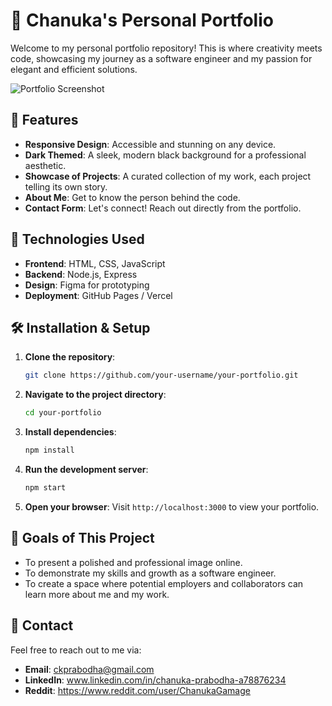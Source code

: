 # 🎨 Chanuka's Personal Portfolio

Welcome to my personal portfolio repository! This is where creativity meets code, showcasing my journey as a software engineer and my passion for elegant and efficient solutions.

![Portfolio Screenshot](link-to-your-screenshot-or-logo)

## 🌟 Features

- **Responsive Design**: Accessible and stunning on any device.
- **Dark Themed**: A sleek, modern black background for a professional aesthetic.
- **Showcase of Projects**: A curated collection of my work, each project telling its own story.
- **About Me**: Get to know the person behind the code.
- **Contact Form**: Let's connect! Reach out directly from the portfolio.

## 🚀 Technologies Used

- **Frontend**: HTML, CSS, JavaScript
- **Backend**: Node.js, Express
- **Design**: Figma for prototyping
- **Deployment**: GitHub Pages / Vercel

## 🛠️ Installation & Setup

1. **Clone the repository**:
    ```bash
    git clone https://github.com/your-username/your-portfolio.git
    ```
2. **Navigate to the project directory**:
    ```bash
    cd your-portfolio
    ```
3. **Install dependencies**:
    ```bash
    npm install
    ```
4. **Run the development server**:
    ```bash
    npm start
    ```
5. **Open your browser**:
   Visit `http://localhost:3000` to view your portfolio.

## 🎯 Goals of This Project

- To present a polished and professional image online.
- To demonstrate my skills and growth as a software engineer.
- To create a space where potential employers and collaborators can learn more about me and my work.

  
## 💭 Contact

Feel free to reach out to me via:

- **Email**: ckprabodha@gmail.com
- **LinkedIn**: www.linkedin.com/in/chanuka-prabodha-a78876234
- **Reddit**: https://www.reddit.com/user/ChanukaGamage
